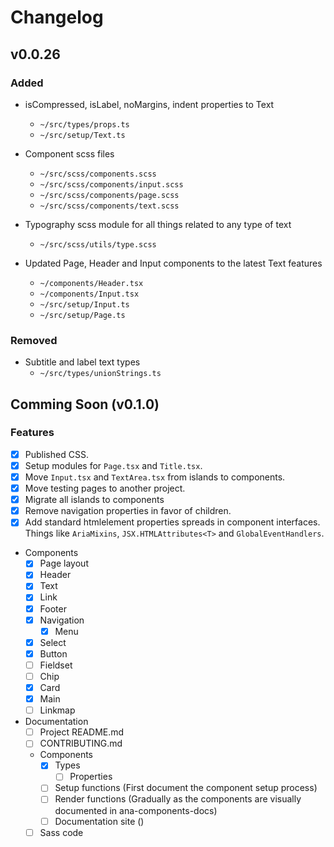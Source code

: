# Changelog

## v0.0.26

### Added

- isCompressed, isLabel, noMargins, indent properties to Text
  - `~/src/types/props.ts`
  - `~/src/setup/Text.ts`

- Component scss files
  - `~/src/scss/components.scss`
  - `~/src/scss/components/input.scss`
  - `~/src/scss/components/page.scss`
  - `~/src/scss/components/text.scss`

- Typography scss module for all things related to any type of text
  - `~/src/scss/utils/type.scss`

- Updated Page, Header and Input components to the latest Text features
  - `~/components/Header.tsx`
  - `~/components/Input.tsx`
  - `~/src/setup/Input.ts`
  - `~/src/setup/Page.ts`

### Removed

- Subtitle and label text types
  - `~/src/types/unionStrings.ts`

## Comming Soon (v0.1.0)

### Features

- [x] Published CSS.
- [x] Setup modules for `Page.tsx` and `Title.tsx`.
- [x] Move `Input.tsx` and `TextArea.tsx` from islands to components.
- [x] Move testing pages to another project.
- [x] Migrate all islands to components
- [x] Remove navigation properties in favor of children.
- [x] Add standard htmlelement properties spreads in component interfaces. Things like `AriaMixins`, `JSX.HTMLAttributes<T>` and `GlobalEventHandlers`.

- Components
  - [x] Page layout
  - [x] Header
  - [x] Text
  - [x] Link
  - [x] Footer
  - [x] Navigation
    - [x] Menu
  - [x] Select
  - [x] Button
  - [ ] Fieldset
  - [ ] Chip
  - [x] Card
  - [x] Main
  - [ ] Linkmap

- Documentation
  - [ ] Project README.md
  - [ ] CONTRIBUTING.md
  - Components
    - [x] Types
      - [ ] Properties
    - [ ] Setup functions (First document the component setup process)
    - [ ] Render functions (Gradually as the components are visually documented in ana-components-docs)
    - [ ] Documentation site ()
  - [ ] Sass code

